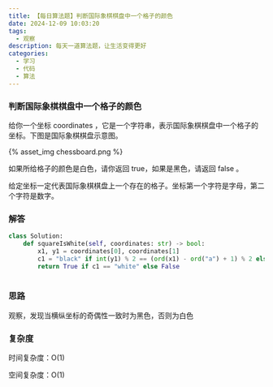 ```yaml
---
title: 【每日算法题】判断国际象棋棋盘中一个格子的颜色
date: 2024-12-09 10:03:20
tags:
  - 观察
description: 每天一道算法题，让生活变得更好
categories:
  - 学习
  - 代码
  - 算法
---
```


### 判断国际象棋棋盘中一个格子的颜色

给你一个坐标 coordinates ，它是一个字符串，表示国际象棋棋盘中一个格子的坐标。下图是国际象棋棋盘示意图。

{% asset_img chessboard.png %}

如果所给格子的颜色是白色，请你返回 true，如果是黑色，请返回 false 。

给定坐标一定代表国际象棋棋盘上一个存在的格子。坐标第一个字符是字母，第二个字符是数字。

### 解答

```python
class Solution:
    def squareIsWhite(self, coordinates: str) -> bool:
        x1, y1 = coordinates[0], coordinates[1]
        c1 = "black" if int(y1) % 2 == (ord(x1) - ord("a") + 1) % 2 else "white"
        return True if c1 == "white" else False
        
```

### 思路

观察，发现当横纵坐标的奇偶性一致时为黑色，否则为白色

### 复杂度

时间复杂度：O(1)

空间复杂度：O(1)
